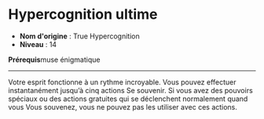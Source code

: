 # Hypercognition ultime

 * **Nom d'origine** : True Hypercognition
 * **Niveau** : 14


<p><strong>Prérequis</strong>muse énigmatique</p>
<hr>
<p>Votre esprit fonctionne à un rythme incroyable. Vous pouvez effectuer instantanément jusqu’à cinq actions Se souvenir. Si vous avez des pouvoirs spéciaux ou des actions gratuites qui se déclenchent normalement quand vous Vous souvenez, vous ne pouvez pas les utiliser avec ces actions.</p>
